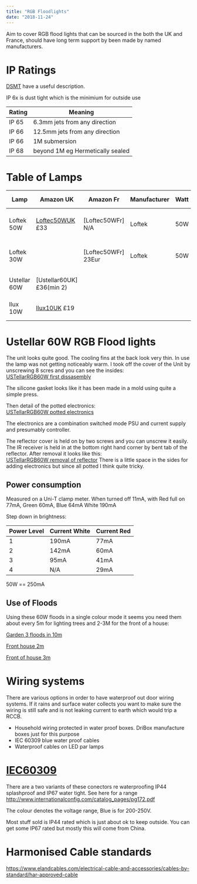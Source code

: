 ```yaml
---
title: "RGB Floodlights"
date: "2018-11-24"
---
```


Aim to cover RGB flood lights that can be sourced in the both the UK and France, should have
long term support by been made by named manufacturers.

# IP Ratings

[DSMT] have a useful description.

IP 6x is dust tight which is the minimium for outside use

Rating | Meaning
-------|--------
IP 65  | 6.3mm jets from any direction
IP 66  | 12.5mm jets from any direction
IP 66  | 1M submersion
IP 68  | beyond 1M eg Hermetically sealed

[DSMT]: (http://www.dsmt.com/resources/ip-rating-chart/)

# Table of Lamps
Lamp | Amazon UK | Amazon Fr | Manufacturer  | Watt | IP Rating | comment
-----|-----------|-----------|---------------|------|---------- |--------
Loftek 50W | [Loftec50WUK] £33 | [Loftec50WFr] N/A | Loftek | 50W | IP66 | RGBW, with TV type control
Loftek 30W |  | [Loftec50WFr] 23Eur | Loftek | 50W | IP66 | RGBW, with TV type control
Ustellar 60W | [Ustellar60UK] £36(min 2) | | | |  | IR credit card Controller
Ilux 10W |[Ilux10UK] £19 | |  | | | Mesh Bluetooth and app

[Loftec50WUK]:
[Loftec50WFr]:(https://www.amazon.fr/Projecteur-IP66-Projecteur-T%C3%A9l%C3%A9commande-lext%C3%A9rieur-Roulement/dp/B01L6PKJPI/ref=sr_1_14?ie=UTF8&qid=1543065714&sr=8-14&keywords=loftek)
[Ilux10UK]: https://www.amazon.co.uk/dp/B075QBL3J8?ref_=ams_ad_dp_ovrl

# Ustellar 60W RGB Flood lights

The unit looks quite good.  The cooling fins at the back look very thin.  In use the lamp was
not getting noticeably warm.
I took off the cover of the Unit by unscrewing 8 scres and you can see the insides:      
[USTellarRGB60W first dissasembly](USTellarRGB60W_cb70d7e8.png)

The silicone gasket looks like it has been made in a mold using quite a simple press.

Then detail of the potted electronics:   
[USTellarRGB60W potted electronics](a990218a.png)

The electronics are a combination switched mode PSU and current supply and presumably controller.

The reflector cover is held on by two screws and you can unscrew it easily.  The IR receiver is
held in at the bottom right hand corner by bent tab of the reflector.  After removal it looks
like this:   
[USTellarRGB60W removal of reflector](cf12f900.png)
There is a little space in the sides for adding electronics but since all potted I think quite tricky.

## Power consumption
Measured on a Uni-T clamp meter.  When turned off 11mA, with Red full on 77mA, Green 60mA,
Blue 64mA
White 190mA

Step down in brightness:

Power Level | Current White | Current Red
------------|---------------|------------
1  | 190mA | 77mA 
2  | 142mA | 60mA
3  | 95mA | 41mA
4 | N/A   | 29mA
50W == 250mA

## Use of Floods
Using these 60W floods in a single colour mode it seems you need them about every 5m for lighting trees
and 2-3M for the front of a house:

[Garden 3 floods in 10m](81c66512.png)

[Front house 2m](0bb1d380.png)


[Front of house 3m](741fc8cc.png)


# Wiring systems

There are various options in  order to have waterproof out
door wiring systems.  If it rains and surface water collects
you want to make sure the wiring is still safe and is not leaking
current to earth which would trip a RCCB.

- Household wiring protected in water proof boxes.  DriBox
manufacture boxes just for this purpose
- IEC 60309 blue water proof cables
- Waterproof cables on LED par lamps

# [IEC60309]

[IEC60309]:(https://en.wikipedia.org/wiki/IEC_60309)   

There are a two variants of these conectors re waterproofing
IP44 splashproof and IP67 water tight.  See here for a range
http://www.internationalconfig.com/catalog_pages/pg172.pdf

The  colour denotes the voltage range, Blue is for 200-250V.

Most stuff sold is IP44 rated which is just about ok to keep
outside.   You can get some IP67 rated but mostly this will come
from China.


# Harmonised Cable standards


https://www.elandcables.com/electrical-cable-and-accessories/cables-by-standard/har-approved-cable 

